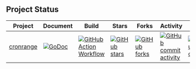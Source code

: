 ## Project Status

| Project                                        | Document                                                                                                        | Build                                                                                                                                              | Stars                                                                                                               | Forks                                                                                                            | Activity                                                                                                                       | Last                                                                                                                                |
| ---------------------------------------------- | --------------------------------------------------------------------------------------------------------------- | -------------------------------------------------------------------------------------------------------------------------------------------------- | ------------------------------------------------------------------------------------------------------------------- | ---------------------------------------------------------------------------------------------------------------- | ------------------------------------------------------------------------------------------------------------------------------ | ----------------------------------------------------------------------------------------------------------------------------------- |
| [cronrange](https://github.com/1set/cronrange) | [![GoDoc](https://godoc.org/github.com/1set/cronrange?status.svg)](https://godoc.org/github.com/1set/cronrange) | [![GitHub Action Workflow](https://github.com/1set/cronrange/workflows/build/badge.svg)](https://github.com/1set/cronrange/actions?workflow=build) | [![GitHub stars](https://img.shields.io/github/stars/1set/cronrange)](https://github.com/1set/cronrange/stargazers) | [![GitHub forks](https://img.shields.io/github/forks/1set/cronrange)](https://github.com/1set/cronrange/network) | [![GitHub commit activity](https://img.shields.io/github/commit-activity/w/1set/cronrange)](https://github.com/1set/cronrange) | [![GitHub last commit](https://img.shields.io/github/last-commit/1set/cronrange)](https://github.com/1set/cronrange/commits/master) |
